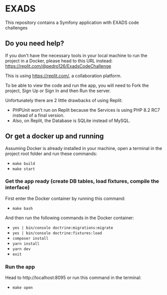 # EXADS

This repository contains a Symfony application with EXADS code challenges

## Do you need help?
If you don't have the necessary tools in your local machine to run the project in a Docker, please head to this URL instead: https://replit.com/@pedro126/ExadsCodeChallenge

This is using https://replit.com/, a collaboration platform.

To be able to view the code and run the app, you will need to Fork the project, Sign Up or Sign In and then Run the server.

Unfortunately there are 2 little drawbacks of using Replit:

* PHPUnit won't run on Replit because the Services is using PHP 8.2 RC7 instead of a final version.
* Also, on Replit, the Database is SQLite instead of MySQL.


## Or get a docker up and running
Assuming Docker is already installed in your machine, open a terminal in the project root folder and run these commands:
* ```make build```
* ```make start```

### Get the app ready (create DB tables, load fixtures, compile the interface)
First enter the Docker container by running this command:
* ```make bash```

And then run the following commands in the Docker container:
* ```yes | bin/console doctrine:migrations:migrate```
* ```yes | bin/console doctrine:fixtures:load```
* ```composer install```
* ```yarn install```
* ```yarn dev```
* ```exit```

### Run the app
Head to http://localhost:8095 or run this command in the terminal: 
* ```make open```